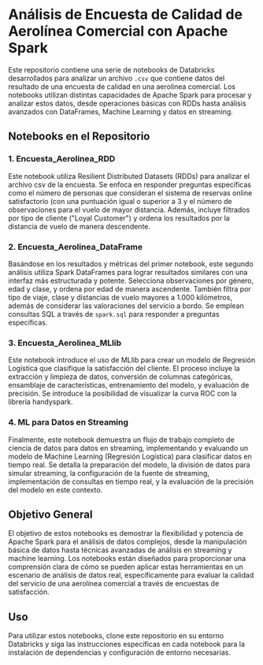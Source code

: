 # Análisis de Encuesta de Calidad de Aerolínea Comercial con Apache Spark

Este repositorio contiene una serie de notebooks de Databricks desarrollados para analizar un archivo `.csv` que contiene datos del resultado de una encuesta de calidad en una aerolínea comercial. Los notebooks utilizan distintas capacidades de Apache Spark para procesar y analizar estos datos, desde operaciones básicas con RDDs hasta análisis avanzados con DataFrames, Machine Learning y datos en streaming.

## Notebooks en el Repositorio

### 1. Encuesta_Aerolinea_RDD

Este notebook utiliza Resilient Distributed Datasets (RDDs) para analizar el archivo csv de la encuesta. Se enfoca en responder preguntas específicas como el número de personas que consideran el sistema de reservas online satisfactorio (con una puntuación igual o superior a 3 y el número de observaciones para el vuelo de mayor distancia. Además, incluye filtrados por tipo de cliente ("Loyal Customer") y ordena los resultados por la distancia de vuelo de manera descendente.

### 2. Encuesta_Aerolinea_DataFrame

Basándose en los resultados y métricas del primer notebook, este segundo análisis utiliza Spark DataFrames para lograr resultados similares con una interfaz más estructurada y potente. Selecciona observaciones por género, edad y clase, y ordena por edad de manera ascendente. También filtra por tipo de viaje, clase y distancias de vuelo mayores a 1.000 kilómetros, además de considerar las valoraciones del servicio a bordo. Se emplean consultas SQL a través de `spark.sql` para responder a preguntas específicas.

### 3. Encuesta_Aerolinea_MLlib

Este notebook introduce el uso de MLlib para crear un modelo de Regresión Logística que clasifique la satisfacción del cliente. El proceso incluye la extracción y limpieza de datos, conversión de columnas categóricas, ensamblaje de características, entrenamiento del modelo, y evaluación de precisión. Se introduce la posibilidad de visualizar la curva ROC con la librería handyspark.

### 4. ML para Datos en Streaming

Finalmente, este notebook demuestra un flujo de trabajo completo de ciencia de datos para datos en streaming, implementando y evaluando un modelo de Machine Learning (Regresión Logística) para clasificar datos en tiempo real. Se detalla la preparación del modelo, la división de datos para simular streaming, la configuración de la fuente de streaming, implementación de consultas en tiempo real, y la evaluación de la precisión del modelo en este contexto.

## Objetivo General

El objetivo de estos notebooks es demostrar la flexibilidad y potencia de Apache Spark para el análisis de datos complejos, desde la manipulación básica de datos hasta técnicas avanzadas de análisis en streaming y machine learning. Los notebooks están diseñados para proporcionar una comprensión clara de cómo se pueden aplicar estas herramientas en un escenario de análisis de datos real, específicamente para evaluar la calidad del servicio de una aerolínea comercial a través de encuestas de satisfacción.

## Uso

Para utilizar estos notebooks, clone este repositorio en su entorno Databricks y siga las instrucciones específicas en cada notebook para la instalación de dependencias y configuración de entorno necesarias.
